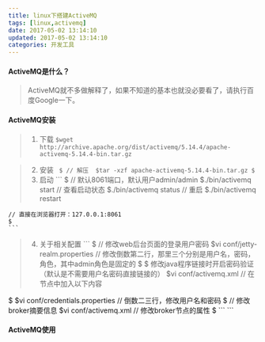 ```yaml
---
title: linux下搭建ActiveMQ
tags: [linux,activemq]
date: 2017-05-02 13:14:10
updated: 2017-05-02 13:14:10
categories: 开发工具
---
```


#### ActiveMQ是什么？
> ActiveMQ就不多做解释了，如果不知道的基本也就没必要看了，请执行百度Google一下。

#### ActiveMQ安装
> 1. 下载
	`` $wget http://archive.apache.org/dist/activemq/5.14.4/apache-activemq-5.14.4-bin.tar.gz ``
<!--more-->
> 2. 安装
	``` 
	$
	// 解压 
	$tar -xzf apache-activemq-5.14.4-bin.tar.gz
	$ 
	```
> 3. 启动
	``` 
	$
	// 默认8061端口，默认用户admin/admin
	$./bin/activemq start
	// 查看启动状态
	$./bin/activemq status
	// 重启
	$./bin/activemq restart

	// 直接在浏览器打开：127.0.0.1:8061
	$
	```
> 4. 关于相关配置
	``` 
	$
	// 修改web后台页面的登录用户密码
	$vi conf/jetty-realm.properties
	// 修改倒数第二行，那里三个分别是用户名，密码，角色，其中admin角色是固定的
	$
	$ 修改java程序链接时开启密码验证（默认是不需要用户名密码直接链接的）
	$vi conf/activemq.xml
	// 在<broker>节点中加入以下内容
	<plugins>
  <simpleAuthenticationPlugin>
    <users>
     <authenticationUser username="${activemq.username}" password="${activemq.password}" groups="users,admins"/>
    </users>
  </simpleAuthenticationPlugin>
	</plugins>
	$
	$vi conf/credentials.properties
	// 倒数二三行，修改用户名和密码
	$ 
	// 修改broker摘要信息
	$vi conf/activemq.xml
	// 修改broker节点的属性
	$
	``` 
	```

#### ActiveMQ使用